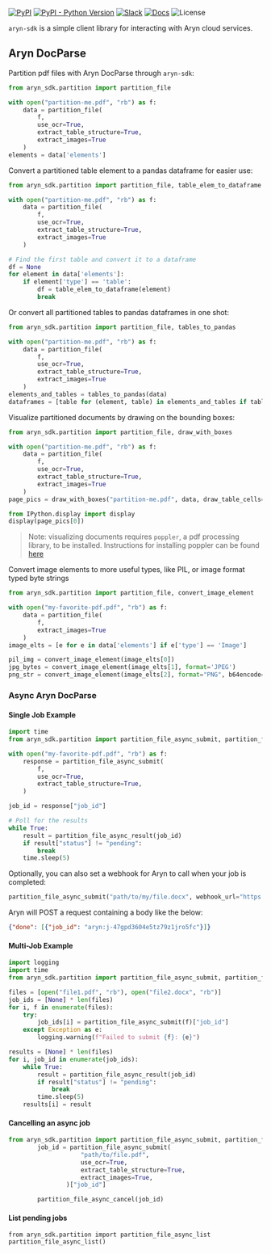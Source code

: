 [![PyPI](https://img.shields.io/pypi/v/aryn-sdk)](https://pypi.org/project/aryn-sdk/)
[![PyPI - Python Version](https://img.shields.io/pypi/pyversions/aryn-sdk)](https://pypi.org/project/aryn-sdk/)
[![Slack](https://img.shields.io/badge/slack-sycamore-brightgreen.svg?logo=slack)](https://join.slack.com/t/sycamore-ulj8912/shared_invite/zt-23sv0yhgy-MywV5dkVQ~F98Aoejo48Jg)
[![Docs](https://readthedocs.org/projects/sycamore/badge/?version=stable)](https://sycamore.readthedocs.io/en/stable/?badge=stable)
![License](https://img.shields.io/github/license/aryn-ai/sycamore)

`aryn-sdk` is a simple client library for interacting with Aryn cloud services.

## Aryn DocParse

Partition pdf files with Aryn DocParse through `aryn-sdk`:

```python
from aryn_sdk.partition import partition_file

with open("partition-me.pdf", "rb") as f:
    data = partition_file(
        f,
        use_ocr=True,
        extract_table_structure=True,
        extract_images=True
    )
elements = data['elements']
```

Convert a partitioned table element to a pandas dataframe for easier use:

```python
from aryn_sdk.partition import partition_file, table_elem_to_dataframe

with open("partition-me.pdf", "rb") as f:
    data = partition_file(
        f,
        use_ocr=True,
        extract_table_structure=True,
        extract_images=True
    )

# Find the first table and convert it to a dataframe
df = None
for element in data['elements']:
    if element['type'] == 'table':
        df = table_elem_to_dataframe(element)
        break
```

Or convert all partitioned tables to pandas dataframes in one shot:

```python
from aryn_sdk.partition import partition_file, tables_to_pandas

with open("partition-me.pdf", "rb") as f:
    data = partition_file(
        f,
        use_ocr=True,
        extract_table_structure=True,
        extract_images=True
    )
elements_and_tables = tables_to_pandas(data)
dataframes = [table for (element, table) in elements_and_tables if table is not None]
```

Visualize partitioned documents by drawing on the bounding boxes:

```python
from aryn_sdk.partition import partition_file, draw_with_boxes

with open("partition-me.pdf", "rb") as f:
    data = partition_file(
        f,
        use_ocr=True,
        extract_table_structure=True,
        extract_images=True
    )
page_pics = draw_with_boxes("partition-me.pdf", data, draw_table_cells=True)

from IPython.display import display
display(page_pics[0])
```

> Note: visualizing documents requires `poppler`, a pdf processing library, to be installed. Instructions for installing poppler can be found [here](https://pypi.org/project/pdf2image/)

Convert image elements to more useful types, like PIL, or image format typed byte strings

```python
from aryn_sdk.partition import partition_file, convert_image_element

with open("my-favorite-pdf.pdf", "rb") as f:
    data = partition_file(
        f,
        extract_images=True
    )
image_elts = [e for e in data['elements'] if e['type'] == 'Image']

pil_img = convert_image_element(image_elts[0])
jpg_bytes = convert_image_element(image_elts[1], format='JPEG')
png_str = convert_image_element(image_elts[2], format="PNG", b64encode=True)
```

### Async Aryn DocParse

#### Single Job Example
```python
import time
from aryn_sdk.partition import partition_file_async_submit, partition_file_async_result

with open("my-favorite-pdf.pdf", "rb") as f:
    response = partition_file_async_submit(
        f,
        use_ocr=True,
        extract_table_structure=True,
    )

job_id = response["job_id"]

# Poll for the results
while True:
    result = partition_file_async_result(job_id)
    if result["status"] != "pending":
        break
    time.sleep(5)
```

Optionally, you can also set a webhook for Aryn to call when your job is completed:

```python
partition_file_async_submit("path/to/my/file.docx", webhook_url="https://example.com/alert")
```

Aryn will POST a request containing a body like the below:
```json
{"done": [{"job_id": "aryn:j-47gpd3604e5tz79z1jro5fc"}]}
```

#### Multi-Job Example

```python
import logging
import time
from aryn_sdk.partition import partition_file_async_submit, partition_file_async_result

files = [open("file1.pdf", "rb"), open("file2.docx", "rb")]
job_ids = [None] * len(files)
for i, f in enumerate(files):
    try:
        job_ids[i] = partition_file_async_submit(f)["job_id"]
    except Exception as e:
        logging.warning(f"Failed to submit {f}: {e}")

results = [None] * len(files)
for i, job_id in enumerate(job_ids):
    while True:
        result = partition_file_async_result(job_id)
        if result["status"] != "pending":
            break
        time.sleep(5)
    results[i] = result
```

#### Cancelling an async job

```python
from aryn_sdk.partition import partition_file_async_submit, partition_file_async_cancel
        job_id = partition_file_async_submit(
                    "path/to/file.pdf",
                    use_ocr=True,
                    extract_table_structure=True,
                    extract_images=True,
                )["job_id"]

        partition_file_async_cancel(job_id)
```

#### List pending jobs

```
from aryn_sdk.partition import partition_file_async_list
partition_file_async_list()
```
